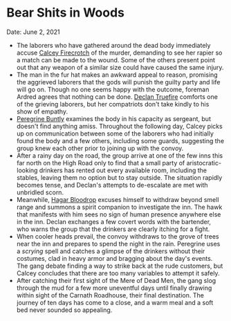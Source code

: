 # Bear Shits in Woods

Date: June 2, 2021

- The laborers who have gathered around the dead body immediately accuse [Calcey Firecrotch](../Characters/Calcey%20Firecrotch/%21index.md) of the murder, demanding to see her rapier so a match can be made to the wound. Some of the others present point out that any weapon of a similar size could have caused the same injury.
- The man in the fur hat makes an awkward appeal to reason, promising the aggrieved laborers that the gods will punish the guilty party and life will go on. Though no one seems happy with the outcome, foreman Ardred agrees that nothing can be done. [Declan Truefire](../Characters/Declan%20Truefire/%21index.md) comforts one of the grieving laborers, but her compatriots don't take kindly to his show of empathy.
- [Peregrine Buntly](../Characters/Peregrine%20Buntly/%21index.md) examines the body in his capacity as sergeant, but doesn't find anything amiss. Throughout the following day, Calcey picks up on communication between some of the laborers who had initially found the body and a few others, including some guards, suggesting the group knew each other prior to joining up with the convoy.
- After a rainy day on the road, the group arrive at one of the few inns this far north on the High Road only to find that a small party of aristocratic-looking drinkers has rented out every available room, including the stables, leaving them no option but to stay outside. The situation rapidly becomes tense, and Declan's attempts to de-escalate are met with unbridled scorn.
- Meanwhile, [Hagar Bloodrop](../Characters/Hagar%20Bloodrop/%21index.md) excuses himself to withdraw beyond smell range and summons a spirit companion to investigate the inn. The hawk that manifests with him sees no sign of human presence anywhere else in the inn. Declan exchanges a few covert words with the bartender, who warns the group that the drinkers are clearly itching for a fight.
- When cooler heads prevail, the convoy withdraws to the grove of trees near the inn and prepares to spend the night in the rain. Peregrine uses a *scrying* spell and catches a glimpse of the drinkers without their costumes, clad in heavy armor and bragging about the day's events. The gang debate finding a way to strike back at the rude customers, but Calcey concludes that there are too many variables to attempt it safely.
- After catching their first sight of the Mere of Dead Men, the gang slog through the mud for a few more uneventful days until finally drawing within sight of the Carnath Roadhouse, their final destination. The journey of ten days has come to a close, and a warm meal and a soft bed never sounded so appealing.